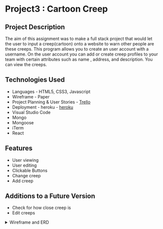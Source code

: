 # Project3 : Cartoon Creep

## Project Description

The aim of this assignment was to make a full stack project that would let the user to input a creep(cartoon) onto a website to warn other people are these creeps. This program allows you to create an user account with a username. On the user account you can add or create creep profiles to your team with certain attributes such as name , address, and description. You can view the creeps.




## Technologies Used

  * Languages -  HTML5, CSS3, Javascript
  * Wireframe - Paper
  * Project Planning & User Stories - [Trello](https://trello.com/b/bTDk8rlG/project-3)
  * Deployment - heroku - [heroku](https://secure-oasis-47069.herokuapp.com/user/5b3a5db19277ae0014c3708d)
  * Visual Studio Code
  * Mongo
  * Mongoose
  * iTerm
  * React




## Features
 
  * User viewing
  * User editing
  * Clickable Buttons
  * Change creep 
  * Add creep


## Additions to a Future Version
  * Check for how close creep is
  * Edit creeps

<details>
<summary>Wireframe and ERD</summary>
<br>
![pic]("https://github.com/greensike/project3/blob/master/public/images/proj2WireframeAndERD.jpg")
</details>


